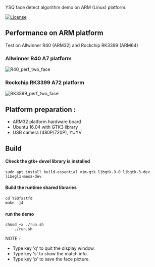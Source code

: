  YSQ face detect algorithm demo on ARM (Linux) platform.

[![License](https://img.shields.io/hexpm/l/plug.svg)](LICENSE)

## Performance on ARM platform 

Test on Allwinner R40 (ARM32) and Rockchip RK3399 (ARM64)

### Allwinner R40 A7 platform

![R40_perf_two_face](https://oaid.github.io/pics/YSQfd/R40_perf.png) 

### Rockchip RK3399 A72 platform

![RK3399_perf_two_face](https://oaid.github.io/pics/YSQfd/RK3399_perf.png)

## Platform preparation :

* ARM32 platform hardware board 
* Ubuntu 16.04 with GTK3 library
* USB camera (480P/720P), YUYV

## Build
#### Check the gtk+ devel library is installed

	sudo apt install build-essential vim-gtk libgtk-3-0 libgtk-3-dev libegl1-mesa-dev

#### Build the runtime shared libraries

	cd YSQfastfd
	make -j4

#### run the demo

	chmod +x ./run.sh
        ./run.sh

NOTE :
* Type key 'q' to quit the display window.
* Type key 's' to show the match info.
* Type key 'p' to save the face picture.
